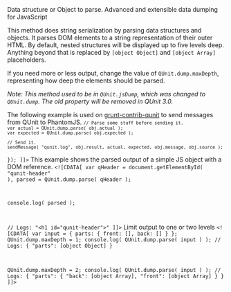 <?xml version="1.0"?>
<?xml-stylesheet type="text/xsl" href="../entries2html.xsl" ?>
<entry type="method" name="QUnit.dump.parse">
	<title>QUnit.dump.parse()</title>
	<signature>
		<argument name="data" type="Object">
			<desc>Data structure or Object to parse.</desc>
		</argument>
	</signature>
	<desc>Advanced and extensible data dumping for JavaScript</desc>
	<longdesc>
		<p>This method does string serialization by parsing data structures and objects. It parses DOM elements to a string representation of their outer HTML. By default, nested structures will be displayed up to five levels deep. Anything beyond that is replaced by <code>[object Object]</code> and <code>[object Array]</code> placeholders.</p>
		<p>If you need more or less output, change the value of <code>QUnit.dump.maxDepth</code>, representing how deep the elements should be parsed.</p>
		<p><em>Note: This method used to be in <code>QUnit.jsDump</code>, which was changed to <code>QUnit.dump</code>. The old property will be removed in QUnit 3.0.</em></p>
	</longdesc>
	<example>
		<desc>
			The following example is used on <a href="https://github.com/gruntjs/grunt-contrib-qunit/blob/7568f3ba04a5790b2c92f44da3ce5c7bdc1c7491/phantomjs/bridge.js#L24-L33">grunt-contrib-qunit</a> to send messages from QUnit to PhantomJS.
		</desc>
		<code><![CDATA[
QUnit.log(function( obj ) {

	// Parse some stuff before sending it.
	var actual = QUnit.dump.parse( obj.actual );
	var expected = QUnit.dump.parse( obj.expected );

	// Send it.
	sendMessage( "qunit.log", obj.result, actual, expected, obj.message, obj.source );
});
]]></code>
	</example>
	<example>
		<desc>This example shows the parsed output of a simple JS object with a DOM reference.</desc>
		<code><![CDATA[
var qHeader = document.getElementById( "qunit-header" ),
	parsed = QUnit.dump.parse( qHeader );

console.log( parsed );

// Logs: "<h1 id=\"qunit-header\"></h1>"
]]></code>
	</example>
	<example>
		<desc>Limit output to one or two levels</desc>
		<code><![CDATA[
var input = {
	parts: {
		front: [],
		back: []
	}
};
QUnit.dump.maxDepth = 1;
console.log( QUnit.dump.parse( input ) );
// Logs: { "parts": [object Object] }

QUnit.dump.maxDepth = 2;
console.log( QUnit.dump.parse( input ) );
// Logs: { "parts": { "back": [object Array], "front": [object Array] } }
]]></code>
	</example>
	<category slug="config"/>
</entry>
